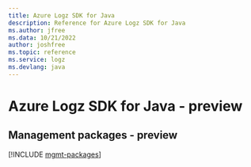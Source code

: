 ```yaml
---
title: Azure Logz SDK for Java
description: Reference for Azure Logz SDK for Java
ms.author: jfree
ms.data: 10/21/2022
author: joshfree
ms.topic: reference
ms.service: logz
ms.devlang: java
---
```

# Azure Logz SDK for Java - preview

## Management packages - preview
[!INCLUDE [mgmt-packages](logz-mgmt-index.md)]